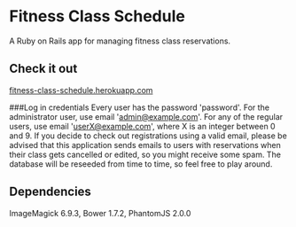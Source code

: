 # Fitness Class Schedule
A Ruby on Rails app for managing fitness class reservations.

## Check it out
[fitness-class-schedule.herokuapp.com](https://fitness-class-schedule.herokuapp.com/)

###Log in credentials
Every user has the password 'password'. For the administrator user, use email 'admin@example.com'. For any of the regular users, use email 'userX@example.com', where X is an integer between 0 and 9. If you decide to check out registrations using a valid email, please be advised that this application sends emails to users with reservations when their class gets cancelled or edited, so you might receive some spam. The database will be reseeded from time to time, so feel free to play around.

## Dependencies
ImageMagick 6.9.3, Bower 1.7.2, PhantomJS 2.0.0